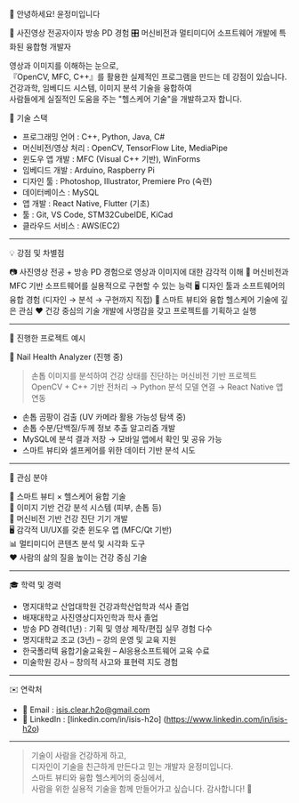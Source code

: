 👋 안녕하세요! 윤정미입니다

🎥 사진영상 전공자이자 방송 PD 경험
🎛️ 머신비전과 멀티미디어 소프트웨어 개발에 특화된 융합형 개발자

영상과 이미지를 이해하는 눈으로,  
『OpenCV, MFC, C++』를 활용한 실제적인 프로그램을 만드는 데 강점이 있습니다.  
건강과학, 임베디드 시스템, 이미지 분석 기술을 융합하여  
사람들에게 실질적인 도움을 주는 "헬스케어 기술"을 개발하고자 합니다.



🔧 기술 스택

- 프로그래밍 언어 : C++, Python, Java, C#
- 머신비전/영상 처리 : OpenCV, TensorFlow Lite, MediaPipe
- 윈도우 앱 개발 : MFC (Visual C++ 기반), WinForms
- 임베디드 개발 : Arduino, Raspberry Pi
- 디자인 툴 : Photoshop, Illustrator, Premiere Pro (숙련)
- 데이터베이스 : MySQL
- 앱 개발 : React Native, Flutter (기초)
- 툴 : Git, VS Code, STM32CubeIDE, KiCad
- 클라우드 서비스 : AWS(EC2)

---

💡 강점 및 차별점

📷 사진영상 전공 + 방송 PD 경험으로 영상과 이미지에 대한 감각적 이해
🧠 머신비전과 MFC 기반 소프트웨어를 실용적으로 구현할 수 있는 능력
🖥️ 디자인 툴과 소프트웨어의 융합 경험 (디자인 → 분석 → 구현까지 직접)
🧬 스마트 뷰티와 융합 헬스케어 기술에 깊은 관심
❤️ 건강 중심의 기술 개발에 사명감을 갖고 프로젝트를 기획하고 실행

---

🧪 진행한 프로젝트 예시

🔬 Nail Health Analyzer (진행 중)
> 손톱 이미지를 분석하여 건강 상태를 진단하는 머신비전 기반 프로젝트  
> OpenCV + C++ 기반 전처리 → Python 분석 모델 연결 → React Native 앱 연동

- 손톱 곰팡이 검출 (UV 카메라 활용 가능성 탐색 중)
- 손톱 수분/단백질/두께 정보 추출 알고리즘 개발
- MySQL에 분석 결과 저장 → 모바일 앱에서 확인 및 공유 가능
- 스마트 뷰티와 셀프케어를 위한 데이터 기반 분석 시도

---

🧠 관심 분야

💄 스마트 뷰티 × 헬스케어 융합 기술  
🧠 이미지 기반 건강 분석 시스템 (피부, 손톱 등)  
🧬 머신비전 기반 건강 진단 기기 개발  
🖥️ 감각적 UI/UX를 갖춘 윈도우 앱 (MFC/Qt 기반)  
📊 멀티미디어 콘텐츠 분석 및 시각화 도구  
❤️ 사람의 삶의 질을 높이는 건강 중심 기술

---

🎓 학력 및 경력

- 명지대학교 산업대학원 건강과학산업학과 석사 졸업
- 배재대학교 사진영상디자인학과 학사 졸업
- 방송 PD 경력(1년) : 기획 및 영상 제작/편집 실무 경험 다수
- 명지대학교 조교 (3년) – 강의 운영 및 교육 지원
- 한국폴리텍 융합기술교육원 – AI응용소프트웨어 교육 수료
- 미술학원 강사 – 창의적 사고와 표현력 지도 경험

---

✉️ 연락처

- 📧 Email : isis.clear.h2o@gmail.com
- 💼 LinkedIn : [linkedin.com/in/isis-h2o]
(https://www.linkedin.com/in/isis-h2o)

---

> 기술이 사람을 건강하게 하고,  
> 디자인이 기술을 친근하게 만든다고 믿는 개발자 윤정미입니다.  
> 스마트 뷰티와 융합 헬스케어의 중심에서,  
> 사람을 위한 실용적 기술을 함께 만들어가고 싶습니다. 감사합니다! 🙌
